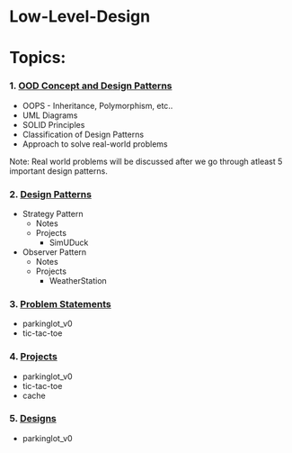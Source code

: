 # Low-Level-Design

# Topics:

### 1. **[OOD Concept and Design Patterns](https://github.com/harithanagubady/Low-Level-Design/tree/main/_01_Design_Principles_and_UML)**
   
   * OOPS - Inheritance, Polymorphism, etc..
   * UML Diagrams
   * SOLID Principles
   * Classification of Design Patterns
   * Approach to solve real-world problems

Note: Real world problems will be discussed after we go through atleast 5 important design patterns.

### 2. **[Design Patterns](https://github.com/harithanagubady/Low-Level-Design/tree/main/_02_Design_Patterns)**
     
* Strategy Pattern
  * Notes
  * Projects
    * SimUDuck
* Observer Pattern
  * Notes
  * Projects
    * WeatherStation

### 3. **[Problem Statements](https://github.com/harithanagubady/Low-Level-Design/tree/main/_03_Problem_Statements)**

   * parkinglot_v0
   * tic-tac-toe

### 4. **[Projects](https://github.com/harithanagubady/Low-Level-Design/tree/main/_04_Projects)**
     
   * parkinglot_v0
   * tic-tac-toe
   * cache

### 5. **[Designs](https://github.com/harithanagubady/Low-Level-Design/tree/main/_05_Designs)**
     
   * parkinglot_v0